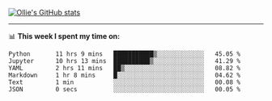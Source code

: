 <!--
**icedpanda/icedpanda** is a ✨ _special_ ✨ repository because its `README.md` (this file) appears on your GitHub profile.

Here are some ideas to get you started:

- 🔭 I’m currently working on ...
- 🌱 I’m currently learning ...
- 👯 I’m looking to collaborate on ...
- 🤔 I’m looking for help with ...
- 💬 Ask me about ...
- 📫 How to reach me: ...
- 😄 Pronouns: ...
- ⚡ Fun fact: ...
-->
[![Ollie's GitHub stats](https://github-readme-stats-icedpanda.vercel.app/api?username=icedpanda&count_private=true&show_icons=true)](https://github.com/icedpanda)

---
📊 **This week I spent my time on:**
<!--START_SECTION:waka-->

```text
Python       11 hrs 9 mins   ███████████▒░░░░░░░░░░░░░   45.05 %
Jupyter      10 hrs 13 mins  ██████████▒░░░░░░░░░░░░░░   41.29 %
YAML         2 hrs 11 mins   ██▒░░░░░░░░░░░░░░░░░░░░░░   08.82 %
Markdown     1 hr 8 mins     █░░░░░░░░░░░░░░░░░░░░░░░░   04.62 %
Text         1 min           ░░░░░░░░░░░░░░░░░░░░░░░░░   00.08 %
JSON         0 secs          ░░░░░░░░░░░░░░░░░░░░░░░░░   00.05 %
```

<!--END_SECTION:waka-->
